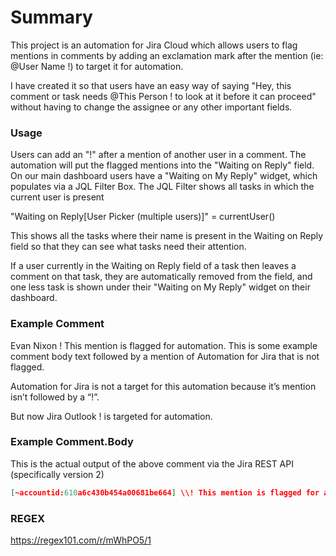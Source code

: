 # Summary

This project is an automation for Jira Cloud which allows users to flag mentions in comments by adding an exclamation mark after the mention (ie: @User Name !) to target it for automation.

I have created it so that users have an easy way of saying "Hey, this comment or task needs @This Person ! to look at it before it can proceed" without having to change the assignee or any other important fields.

### Usage

Users can add an "!" after a mention of another user in a comment. The automation will put the flagged mentions into the "Waiting on Reply" field. On our main dashboard users have a "Waiting on My Reply" widget, which populates via a JQL Filter Box. The JQL Filter shows all tasks in which the current user is present 

"Waiting on Reply[User Picker (multiple users)]" = currentUser()

This shows all the tasks where their name is present in the Waiting on Reply field so that they can see what tasks need their attention.

If a user currently in the Waiting on Reply field of a task then leaves a comment on that task, they are automatically removed from the field, and one less task is shown under their "Waiting on My Reply" widget on their dashboard. 


### Example Comment
Evan Nixon ! This mention is flagged for automation.
This is some example comment body text followed by a mention of Automation for Jira that is not flagged.

Automation for Jira is not a target for this automation because it’s mention isn’t followed by a “!”. 

But now Jira Outlook ! is targeted for automation. 

### Example Comment.Body

This is the actual output of the above comment via the Jira REST API (specifically version 2)

```json
[~accountid:610a6c430b454a00681be664] \\! This mention is flagged for automation.\nThis is some example comment body text followed by a mention of [~accountid:557058:f58131cb-b67d-43c7-b30d-6b58d40bd077] that is not flagged.\n\n\n[~accountid:557058:f58131cb-b67d-43c7-b30d-6b58d40bd077] is not a target for this automation because it's mention isn't followed by a "!". \n\nBut now [~accountid:5d53f3cbc6b9320d9ea5bdc2] \\! is targeted for automation. 
```

### REGEX

https://regex101.com/r/mWhPO5/1

